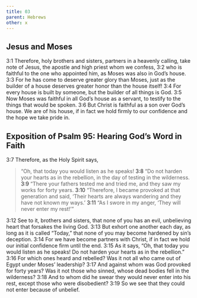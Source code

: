 ```yaml
---
title: 03
parent: Hebrews
other: x
---
```


## Jesus and Moses

<a name="3:1">3:1</a> Therefore, holy brothers and sisters, partners in a heavenly calling, take note of Jesus, the apostle and high priest whom we confess, <a name="3:2">3:2</a> who is faithful to the one who appointed him, as Moses was also in God’s house. <a name="3:3">3:3</a> For he has come to deserve greater glory than Moses, just as the builder of a house deserves greater honor than the house itself! <a name="3:4">3:4</a> For every house is built by someone, but the builder of all things is God. <a name="3:5">3:5</a> Now Moses was faithful in all God’s house as a servant, to testify to the things that would be spoken. <a name="3:6">3:6</a> But Christ is faithful as a son over God’s house. We are of his house, if in fact we hold firmly to our confidence and the hope we take pride in.

## Exposition of Psalm 95: Hearing God’s Word in Faith

<a name="3:7">3:7</a> Therefore, as the Holy Spirit says,

> “Oh, that today you would listen as he speaks!
> <a name="3:8">3:8</a> “Do not harden your hearts as in the rebellion, in the day of testing in the wilderness.
> <a name="3:9">3:9</a> “There your fathers tested me and tried me, and they saw my works for forty years.
> <a name="3:10">3:10</a> “Therefore, I became provoked at that generation and said, ‘Their hearts are always wandering and they have not known my ways.’
> <a name="3:11">3:11</a> “As I swore in my anger, ‘They will never enter my rest!’”

<a name="3:12">3:12</a> See to it, brothers and sisters, that none of you has an evil, unbelieving heart that forsakes the living God. <a name="3:13">3:13</a> But exhort one another each day, as long as it is called “Today,” that none of you may become hardened by sin’s deception. <a name="3:14">3:14</a> For we have become partners with Christ, if in fact we hold our initial confidence firm until the end. <a name="3:15">3:15</a> As it says, “Oh, that today you would listen as he speaks! Do not harden your hearts as in the rebellion.” <a name="3:16">3:16</a> For which ones heard and rebelled? Was it not all who came out of Egypt under Moses’ leadership? <a name="3:17">3:17</a> And against whom was God provoked for forty years? Was it not those who sinned, whose dead bodies fell in the wilderness? <a name="3:18">3:18</a> And to whom did he swear they would never enter into his rest, except those who were disobedient? <a name="3:19">3:19</a> So we see that they could not enter because of unbelief.
